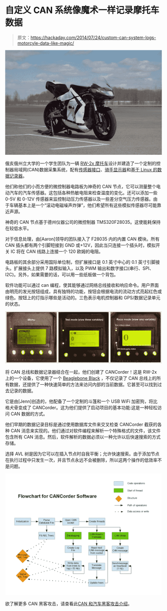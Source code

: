 # 自定义 CAN 系统像魔术一样记录摩托车数据

> 原文：<https://hackaday.com/2014/07/24/custom-can-system-logs-motorcyle-data-like-magic/>

![RW-2x_on_stand_at_TRC](img/f21bb5024126ec75b90f5b0eb8b00eb6.png)

俄亥俄州立大学的一个学生团队为一辆 [RW-2x 摩托车](http://current.osu.edu/?q=bikes/rw-2x)设计并建造了一个定制的控制器局域网(CAN)数据采集系统，配有[传感器接口](http://current.osu.edu/?q=node/501)、[骑手显示器](http://current.osu.edu/?q=node/505)和[基于 Linux 的数据记录器](http://current.osu.edu/?q=node/507)。

他们称他们的小而方便的微控制器电路板为神奇的 CAN 节点，它可以测量整个电动汽车的汽车传感器。这包括各种热敏电阻来检查温度的变化。还可以添加一些 0-5V 和 0-12V 传感器来监控制动压力传感器以及一些差分空气压力传感器。由于车辆基本上是一个“滚动电磁噪声炸弹”，他们希望所有这些模拟传感器尽可能靠近声源。

神奇的 CAN 节点基于德州仪器公司的微控制器 TMS320F28035。这使能耗保持在较低水平。

对于信息处理，由[Aaron]领导的团队接入了 F28035 内的内置 CAN 模块。所有 CAN 插头都有两个引脚短接到 GND 或+12V，因此当只连接一个插头时，模拟开关 IC 将在 CAN 线路上连接一个 120 欧姆的电阻。

电路板的其余部分采用国际单位制，但扩展接口是 0.1 英寸中心的 0.1 英寸引脚接头。扩展接头上提供 7 路模拟输入，以及 PWM 输出和数字接口(串行、SPI、I2C)。另外，如果需要的话，可以用一些纸板做一个背包。

软件功能可以通过 can 编程，使其能够通过网络总线接收和响应命令。用户界面由明亮的发光按钮组成，具有独特的功能，按钮会根据电流的流动方式亮起红色或绿色。按钮上的灯指示哪些是活动的。三色表示电机控制器和 GPS/数据记录单元的状态。

![Capture](img/0fb02856bc52100e7b94d6661e642b3b.png)

将 CAN 总线和数据记录器结合在一起，他们创建了 CANCorder！这是 RW-2x 上的一个设备，它使用了一个 [Beaglebone Black](http://beagleboard.org/black) ，不仅记录了 CAN 总线上的所有数据，还提供了一种快速简单的方法来访问内部的当前数据。它甚至可以找到过去记录的数据。

它是由[Jenn]创造的，他配备了一个定制的斗篷和一个 USB WiFi 加密狗，将比格犬骨变成了 CANCorder。这为他们提供了启动项目的基本功能:这是一种轻松访问 CAN 数据的方式。

他们早期的数据记录目标是通过使用数据库文件来交叉检查 CANCorder 截获的各种 CAN 消息来实现的。他们通过对软件编程来解析一个特殊格式的文件，该文件包含所有 CAN 消息。然后，软件解析的数据必须以一种允许以后快速搜索的方式存储。

选择 AVL 树是因为它可以在插入节点时自我平衡；允许快速搜索。由于添加节点在执行过程中只发生一次，并且节点永远不会被删除，所以这两个操作的低效率不是问题。

![download](img/928f38146b1aaadad82704008f505170.png)

欲了解更多 CAN 黑客攻击，请查看此[CAN 和汽车黑客攻击介绍](http://hackaday.com/2013/10/21/can-hacking-introductions/)。